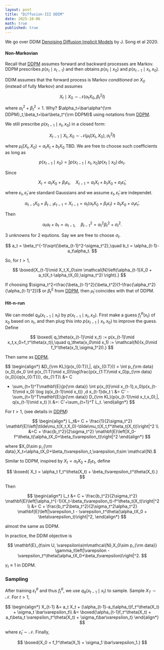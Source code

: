 ```yaml
---
layout: post
title: "Diffusion-III DDIM"
date: 2025-10-06
math: true
published: true
---
```


We go over DDIM [Denoising Diffusion Implicit Models](https://arxiv.org/abs/2010.02502) by J. Song et al 2020.



#### Non-Markovian


Recall that [DDPM](https://ziluma.github.io/2025/09/28/diffusion-1.html) assumes forward and backward processes are Markov. DDPM prescribes $p(x_t\mid x_{t-1})$ and then obtains $p(x_t\mid x_0)$ and $p(x_{t-1}\mid x_{t},x_0)$.


DDIM assumes that the forward process is Markov <i>conditioned on $X_0$</i> (instead of fully Markov) and assumes

$$
    X_t\mid X_0 \sim \mathcal{N}(\alpha_t X_0, \beta_t^2 I)
$$

where $\alpha_t^2+\beta_t^2=1.$ 
Why? $\alpha_t=\bar\alpha^{\rm DDPM}_t,\beta_t=\bar\beta_t^{\rm DDPM}$ using notations from [DDPM](https://ziluma.github.io/2025/09/28/diffusion-1.html).

We still prescribe $p(x_{t-1}\mid x_t,x_0)$ in a closed form:

$$
    X_{t-1}\mid X_t,X_0 \sim \mathcal{N}(\tilde\mu_t(X_t,X_0),\sigma_t^2I)
$$

where $\tilde\mu_t(X_t,X_0)=a_tX_t+b_tX_0$ TBD.
We are free to choose such coefficients as long as

$$
    p(x_{t-1}\mid x_0) = \int p(x_{t-1}\mid x_t,x_0)p(x_t\mid x_0)\,dx_t.
$$

Since

$$
    X_t=\alpha_t X_0 + \beta_t\varepsilon_t,\quad 
    X_{t-1}=a_tX_t+b_t X_0 + \sigma_t\bar\varepsilon_t,
$$

where $\varepsilon_t,\bar\varepsilon_t$ are standard Gaussians and we assume $\varepsilon_t,\bar\varepsilon_t$ are independet.

$$
\alpha_{t-1}X_0+\beta_{t-1}\varepsilon_{t-1}
=X_{t-1}
    = a_t(\alpha_tX_0+\beta_t\varepsilon_t)+b_t X_0 + \sigma_t\bar\varepsilon_t.
$$

Then

$$
\alpha_ta_t+b_t=\alpha_{t-1},\quad 
\beta_{t-1}^2=a_t^2\beta_t^2+\sigma_t^2.
$$

3 unknowns for 2 equtions. Say we are free to choose $\sigma_t$.

$$
a_t = \beta_t^{-1}\sqrt{\beta_{t-1}^2-\sigma_t^2},\quad 
b_t = \alpha_{t-1}-a_t\alpha_t.
$$

So, for $t>1$,

$$
\boxed{X_{t-1}\mid X_t,X_0\sim 
\mathcal{N}\left(\alpha_{t-1}X_0 + a_t(X_t-\alpha_tX_0),\sigma_t^2I \right).}
$$

If choosing $\sigma_t^2=\frac{\beta_{t-1}^2}{\beta_t^2}(1-\frac{\alpha_t^2}{\alpha_{t-1}^2})$ or $\tilde\beta_t^2$ from [DDPM](https://ziluma.github.io/2025/09/28/diffusion-1.html), then $\tilde\mu_t$ coincides with that of DDPM.
#### Hit-n-run

We can model $q_\theta(x_{t-1}\mid x_t)$ by $p(x_{t-1}\mid x_t,x_0)$.
First make a guess $f_t^\theta(x_t)$ of $x_0$ based on $x_t$, and then plug this into $p(x_{t-1}\mid x_t,x_0)$ to improve the guess. Define 

$$
\boxed{
q_\theta(x_{t-1}\mid x_t) := p(x_{t-1}\mid x_t,x_0=f_t^\theta(x_t)),\quad
q_\theta(x_0\mid x_1) := \mathcal{N}(x_0\mid f_1^\theta(x_1),\sigma_1^2I).}
$$

Then same as [DDPM](https://ziluma.github.io/2025/09/28/diffusion-1.html),

$$
\begin{align*}
&D_{\rm KL}(p(x_{0:T})\,\|\, q(x_{0:T}))
= \int p_{\rm data}(x_0)\,dx_0
\int p(x_{1:T}\mid x_0)\log\frac{p(x_{1:T}\mid x_0)p_{\rm data}(x_0)}{q(x_{0:T})}\, dx_{1:T}\\ 
&= C
- \sum_{t=1}^T\mathbf{E}_{p_{\rm data}} \int p(x_{t}\mid x_{t-1},x_0)p(x_{t-1}\mid x_0)
     \log {q(x_{t-1}\mid x_t)}
\,d x_{t-1}dx_t \\ 
&= C' -\sum_{t=1}^T\mathbf{E}_{p_{\rm data}} D_{\rm KL}(p(x_{t-1}\mid x_t,x_0)\,\|\, q(x_{t-1}\mid x_t) )\\
&=: C'+\sum_{t=1}^T L_t.
\end{align*}
$$

For $t>1$, (see details in [DDPM](https://ziluma.github.io/2025/09/28/diffusion-1.html))

$$
\begin{align*}
L_t&= C + \frac{1}{2\sigma_t^2} \mathbf{E}\left|\tilde\mu_t(X_t,X_0)-\tilde\mu_t(X_t,f^\theta_t(X_t))\right|^2 \\ 
&=C + \frac{b_t^2}{2\sigma_t^2} \mathbf{E}\left|X_0-f^\theta_t(\alpha_tX_0+\beta_t\varepsilon_t)\right|^2
\end{align*}
$$

where $X_0\sim p_{\rm data},X_t=\alpha_tX_0+\beta_t\varepsilon_t,\varepsilon_t\sim \mathcal{N}.$

Similar to DDPM, inspired by $X_t=\alpha_tX_0+\beta_t\varepsilon_t$, define

$$
\boxed{
X_t = \alpha_t f_t^\theta(X_t) + \beta_t\varepsilon_t^\theta(X_t).}
$$

Then 

$$
\begin{align*}
L_t &= C + \frac{b_t^2}{2\sigma_t^2} \mathbf{E}\left|\alpha_t^{-1}(X_t-\beta_t\varepsilon_t)-f^\theta_t(X_t)\right|^2 \\ 
&= C + \frac{b_t^2\beta_t^2}{2\sigma_t^2\alpha_t^2} 
\mathbf{E}\left|\varepsilon_t - \varepsilon_t^\theta(\alpha_tX_0 + \beta\varepsilon_t)\right|^2,
\end{align*}
$$

almost the same as DDPM.

In practice, the DDIM objective is

$$
\mathbf{E}_{t\sim U, \varepsilon\sim\mathcal{N},X_0\sim p_{\rm data}}
\gamma_t\left|\varepsilon - \varepsilon_t^\theta(\alpha_tX_0+\beta_t\varepsilon)\right|^2.
$$

$\gamma_t\equiv 1$ in DDPM.

### Sampling

After training $\varepsilon_t^\theta$ and thus $f_t^\theta$,
we use $q_\theta(x_{t-1}\mid x_t)$ to sample.
Sample $X_T\sim\mathcal{N}$. For $t>1$, 

$$
\begin{align*}
    X_{t-1} 
    &= a_t X_t 
    + (\alpha_{t-1}-a_t\alpha_t)f_t^\theta(X_t) + \sigma_t \bar\varepsilon_t\\ 
    &= \boxed{\alpha_{t-1}f_t^\theta(X_t) + a_t\beta_t \varepsilon_t^\theta(X_t)
    + \sigma_t\bar\varepsilon_t}
\end{align*}
$$

where $\bar\varepsilon_t\sim\mathcal{N}$. Finally,

$$
\boxed{X_0 = f_1^\theta(X_1) + \sigma_1 \bar\varepsilon_1.}
$$
